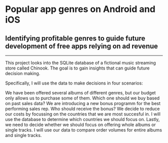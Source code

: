 # Popular app genres on Android and iOS
## Identifying profitable genres to guide future development of free apps relying on ad revenue
----------------

This project looks into the SQLite database of a fictional music streaming store called Chinook. The goal is to gain insights that can guide future decision making.

Specifically, I will use the data to make decisions in four scenarios:

We have been offered several albums of different genres, but our budget only allows us to purchase some of them. Which one should we buy based on past sales data?
We are introducing a new bonus programm for the best performing sales rep. Who should receive the bonus?
We decide to reduce our costs by focussing on the countries that we are most succesful in. I will use the database to determine which countries we should focus on.
Lastly, we need to decide whether we should focus on offering whole albums or single tracks. I will use our data to compare order volumes for entire albums and single tracks.
